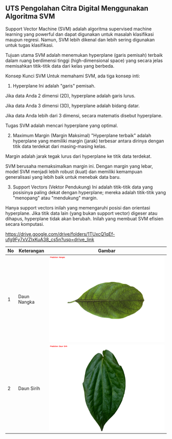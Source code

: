 ## UTS Pengolahan Citra Digital Menggunakan Algoritma SVM
Support Vector Machine (SVM) adalah algoritma supervised machine learning yang powerful dan dapat digunakan untuk masalah klasifikasi maupun regresi. Namun, SVM lebih dikenal dan lebih sering digunakan untuk tugas klasifikasi.

Tujuan utama SVM adalah menemukan hyperplane (garis pemisah) terbaik dalam ruang berdimensi tinggi (high-dimensional space) yang secara jelas memisahkan titik-titik data dari kelas yang berbeda.

Konsep Kunci SVM
Untuk memahami SVM, ada tiga konsep inti:

1. Hyperplane
Ini adalah "garis" pemisah.

Jika data Anda 2 dimensi (2D), hyperplane adalah garis lurus.

Jika data Anda 3 dimensi (3D), hyperplane adalah bidang datar.

Jika data Anda lebih dari 3 dimensi, secara matematis disebut hyperplane.

Tugas SVM adalah mencari hyperplane yang optimal.

2. Maximum Margin (Margin Maksimal)
"Hyperplane terbaik" adalah hyperplane yang memiliki margin (jarak) terbesar antara dirinya dengan titik data terdekat dari masing-masing kelas.

Margin adalah jarak tegak lurus dari hyperplane ke titik data terdekat.

SVM berusaha memaksimalkan margin ini. Dengan margin yang lebar, model SVM menjadi lebih robust (kuat) dan memiliki kemampuan generalisasi yang lebih baik untuk menebak data baru.

3. Support Vectors (Vektor Pendukung)
Ini adalah titik-titik data yang posisinya paling dekat dengan hyperplane; mereka adalah titik-titik yang "menopang" atau "mendukung" margin.

Hanya support vectors inilah yang memengaruhi posisi dan orientasi hyperplane. Jika titik data lain (yang bukan support vector) digeser atau dihapus, hyperplane tidak akan berubah. Inilah yang membuat SVM efisien secara komputasi.

https://drive.google.com/drive/folders/1TUxcQ1qEf-ufg9Fy7xVZIxKuA38_cs5n?usp=drive_link

| No | Keterangan | Gambar |
|----|-------------|--------|
| 1  | Daun Nangka | ![Images](result/daun%20nangka.png) |
| 2  | Daun Sirih | ![Images](result/daun%20sirih.png) |